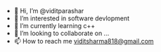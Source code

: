 - 👋 Hi, I’m @viditparashar
- 👀 I’m interested in software devlopment
- 🌱 I’m currently learning c++
- 💞️ I’m looking to collaborate on ...
- 📫 How to reach me viditsharma818@gmail.com

<!---
viditsharma69/viditsharma69 is a ✨ special ✨ repository because its `README.md` (this file) appears on your GitHub profile.
You can click the Preview link to take a look at your changes.
--->
